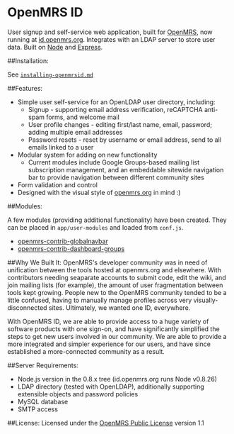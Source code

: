 OpenMRS ID 
=========

User signup and self-service web application, built for [OpenMRS](http://openmrs.org), now running at [id.openmrs.org](http://id.openmrs.org). Integrates with an LDAP server to store user data. Built on [Node](https://github.com/joyent/node) and [Express](https://github.com/visionmedia/express).

##Installation:

See [`installing-openmrsid.md`](https://github.com/openmrs/openmrs-contrib-id/blob/master/installing-openmrsid.md)

##Features:

* Simple user self-service for an OpenLDAP user directory, including:
	* Signup - supporting email address verification, reCAPTCHA anti-spam forms, and welcome mail 
	* User profile changes - editing first/last name, email, password; adding multiple email addresses
	* Password resets - reset by username or email address, send to all emails linked to a user
* Modular system for adding on new functionality
	* Current modules include Google Groups-based mailing list subscription management, and an embeddable sitewide navigation bar to provide navigation between different community sites
* Form validation and control
* Designed with the visual style of [openmrs.org](http://openmrs.org) in mind :)
 
##Modules:

A few modules (providing additional functionality) have been created. They can be placed in `app/user-modules` and loaded from `conf.js`.

* [openmrs-contrib-globalnavbar](https://github.com/elliottwilliams/openmrs-contrib-globalnavbar)
* [openmrs-contrib-dashboard-groups](https://github.com/elliottwilliams/openmrs-contrib-dashboard-groups)
<!-- out-of-dated -->
<!-- * [openmrs-contrib-freshdesk-sso](https://github.com/elliottwilliams/openmrs-contrib-freshdesksso) -->


##Why We Built It:
OpenMRS's developer community was in need of unification between the tools hosted at openmrs.org and elsewhere. With contributors needing seaparate accounts to submit code, edit the wiki, and join mailing lists (for example), the amount of user fragmentation between tools kept growing. People new to the OpenMRS community tended to be a little confused, having to manually manage profiles across very visually-disconnected sites. Ultimately, we wanted one ID, everywhere.

With OpenMRS ID, we are able to provide access to a huge variety of software products with one sign-on, and have significantly simplified the steps to get new users involved in our community. We are able to provide a more integrated and simpler experience for our users, and have since established a more-connected community as a result.

##Server Requirements:

* Node.js version in the 0.8.x tree (id.openmrs.org runs Node v0.8.26)
* LDAP directory (tested with OpenLDAP), additionally supporting extensible objects and password policies
* MySQL database
* SMTP access

##License:
Licensed under the [OpenMRS Public License](http://license.openmrs.org) version 1.1
